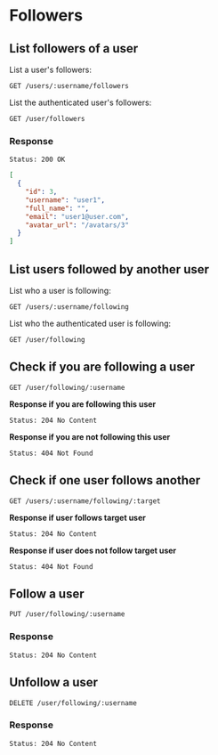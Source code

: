 # Followers

## List followers of a user

List a user's followers:

```
GET /users/:username/followers
```

List the authenticated user's followers:

```
GET /user/followers
```

### Response

```
Status: 200 OK
```
```json
[
  {
    "id": 3,
    "username": "user1",
    "full_name": "",
    "email": "user1@user.com",
    "avatar_url": "/avatars/3"
  }
]
```

## List users followed by another user

List who a user is following:

```
GET /users/:username/following
```

List who the authenticated user is following:

```
GET /user/following
```

## Check if you are following a user

```
GET /user/following/:username
```

**Response if you are following this user**

```
Status: 204 No Content
```

**Response if you are not following this user**

```
Status: 404 Not Found
```

## Check if one user follows another

```
GET /users/:username/following/:target
```

**Response if user follows target user**

```
Status: 204 No Content
```

**Response if user does not follow target user**

```
Status: 404 Not Found
```

## Follow a user

```
PUT /user/following/:username
```

### Response

```
Status: 204 No Content
```

## Unfollow a user

```
DELETE /user/following/:username
```

### Response

```
Status: 204 No Content
```
